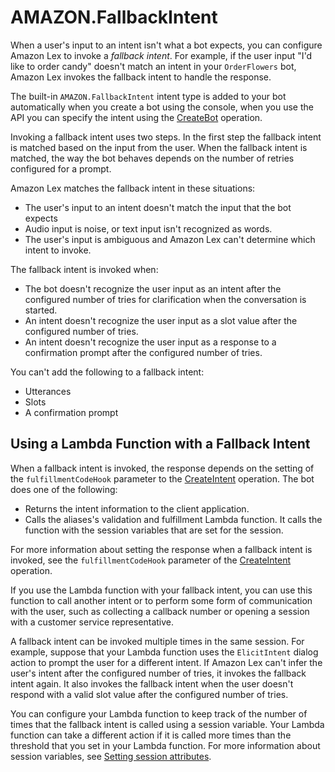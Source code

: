 # AMAZON\.FallbackIntent<a name="built-in-intent-fallback"></a>

When a user's input to an intent isn't what a bot expects, you can configure Amazon Lex to invoke a *fallback intent*\. For example, if the user input "I'd like to order candy" doesn't match an intent in your `OrderFlowers` bot, Amazon Lex invokes the fallback intent to handle the response\.

The built\-in `AMAZON.FallbackIntent` intent type is added to your bot automatically when you create a bot using the console, when you use the API you can specify the intent using the [CreateBot](API_CreateBot.md) operation\. 

Invoking a fallback intent uses two steps\. In the first step the fallback intent is matched based on the input from the user\. When the fallback intent is matched, the way the bot behaves depends on the number of retries configured for a prompt\. 

Amazon Lex matches the fallback intent in these situations: 
+ The user's input to an intent doesn't match the input that the bot expects
+ Audio input is noise, or text input isn't recognized as words\.
+ The user's input is ambiguous and Amazon Lex can't determine which intent to invoke\.

The fallback intent is invoked when:
+ The bot doesn't recognize the user input as an intent after the configured number of tries for clarification when the conversation is started\.
+ An intent doesn't recognize the user input as a slot value after the configured number of tries\.
+ An intent doesn't recognize the user input as a response to a confirmation prompt after the configured number of tries\.

You can't add the following to a fallback intent:
+ Utterances
+ Slots
+ A confirmation prompt

## Using a Lambda Function with a Fallback Intent<a name="invoke-fallback"></a>

When a fallback intent is invoked, the response depends on the setting of the `fulfillmentCodeHook` parameter to the [CreateIntent](API_CreateIntent.md) operation\. The bot does one of the following:
+ Returns the intent information to the client application\.
+ Calls the aliases's validation and fulfillment Lambda function\. It calls the function with the session variables that are set for the session\.

For more information about setting the response when a fallback intent is invoked, see the `fulfillmentCodeHook` parameter of the [CreateIntent](API_CreateIntent.md) operation\. 

If you use the Lambda function with your fallback intent, you can use this function to call another intent or to perform some form of communication with the user, such as collecting a callback number or opening a session with a customer service representative\.

A fallback intent can be invoked multiple times in the same session\. For example, suppose that your Lambda function uses the `ElicitIntent` dialog action to prompt the user for a different intent\. If Amazon Lex can't infer the user's intent after the configured number of tries, it invokes the fallback intent again\. It also invokes the fallback intent when the user doesn't respond with a valid slot value after the configured number of tries\.

You can configure your Lambda function to keep track of the number of times that the fallback intent is called using a session variable\. Your Lambda function can take a different action if it is called more times than the threshold that you set in your Lambda function\. For more information about session variables, see [Setting session attributes](context-mgmt-session-attribs.md)\.